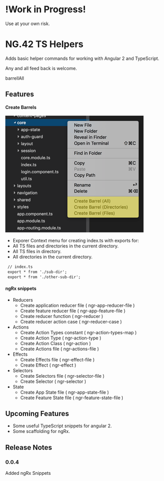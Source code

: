 # !Work in Progress!
  Use at your own risk.

# NG.42 TS Helpers

Adds basic helper commands for working with Angular 2 and TypeScript.

Any and all feed back is welcome.

barrellAll

## Features

#### Create Barrels
  ![barrelMenu](images/barrel-menu.png)
  - Exporer Context menu for creating index.ts with exports for:
   - All TS files and directories in the current directory.
   - All TS files in directory.
   - All directories in the current directory.
   ```
    // index.ts
    export * from './sub-dir';
    export * from './other-sub-dir';
   ```

#### ngRx snippets
- Reducers
  - Create application reducer file ( ngr-app-reducer-file )
  - Create feature reducer file ( ngr-app-feature-file )
  - Create reducer function ( ngr-reducer )
  - Create reducer action case ( ngr-reducer-case )
- Actions
  - Create Action Types constant ( ngr-action-types-map )
  - Create Action Type ( ngr-action-type )
  - Create Action Class ( ngr-action )
  - Create Actions file ( ngr-actions-file )
- Effects
  - Create Effects file ( ngr-effect-file )
  - Create Effect ( ngr-effect )
- Selectors
  - Create Selectors file ( ngr-selector-file )
  - Create Selector ( ngr-selector )
- State
  - Create App State file ( ngr-app-state-file )
  - Create Feature State file ( ngr-feature-state-file )

## Upcoming Features
  - Some useful TypeScript snippets for angular 2.
  - Some scaffolding for ngRx.

## Release Notes

### 0.0.4

Added ngRx Snippets
